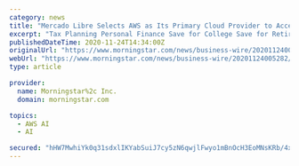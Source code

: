 ```yaml
---
category: news
title: "Mercado Libre Selects AWS as Its Primary Cloud Provider to Accelerate Growth and Transformation into a Data-Driven Company"
excerpt: "Tax Planning Personal Finance Save for College Save for Retirement Invest in Retirement Research Mutual Funds Stocks ETFs Bonds Best Investments"
publishedDateTime: 2020-11-24T14:34:00Z
originalUrl: "https://www.morningstar.com/news/business-wire/20201124005282/mercado-libre-selects-aws-as-its-primary-cloud-provider-to-accelerate-growth-and-transformation-into-a-data-driven-company"
webUrl: "https://www.morningstar.com/news/business-wire/20201124005282/mercado-libre-selects-aws-as-its-primary-cloud-provider-to-accelerate-growth-and-transformation-into-a-data-driven-company"
type: article

provider:
  name: Morningstar%2c Inc.
  domain: morningstar.com

topics:
  - AWS AI
  - AI

secured: "hHW7MwhiYk0q31sdxlIKYabSuiJ7cy5zN6qwjlFwyo1mBnOcH3EoMNsKRb/4xx6ORIJuFRlcJfPfTs9IBihQ21fSVjL2x5yRUKt17mNlwdnrR8YeR2idu3XQKHXCkpAT1/jCm4dIjz56iHL8X6pQhP3SFUg+CYZ9MgMjIjwGJi2MPXfwDA11o4E3DOJljaX2F/HBWvVPBD8E6e1SEOQuv8uxqqQQVYmQg/5+K7Aq33jxtrPyBVMcMn+cR3qNje9AFdH9jWs7myoZUuJJkM1GR2GAhbVRdgScbmuYL2vbeQDYMwiEdFdbTPzXYiQFqFF/GMw7MHMXuVMJhWldqY3qsLV4Ah7KXQT+hdFjED9khuQ=;pDStRQdgaNy7fSg8Uum+lQ=="
---
```


